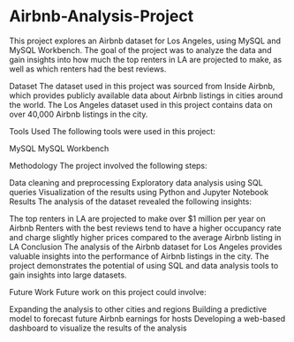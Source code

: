# Airbnb-Analysis-Project
This project explores an Airbnb dataset for Los Angeles, using MySQL and MySQL Workbench. The goal of the project was to analyze the data and gain insights into how much the top renters in LA are projected to make, as well as which renters had the best reviews.

Dataset
The dataset used in this project was sourced from Inside Airbnb, which provides publicly available data about Airbnb listings in cities around the world. The Los Angeles dataset used in this project contains data on over 40,000 Airbnb listings in the city.

Tools Used
The following tools were used in this project:

MySQL
MySQL Workbench

Methodology
The project involved the following steps:

Data cleaning and preprocessing
Exploratory data analysis using SQL queries
Visualization of the results using Python and Jupyter Notebook
Results
The analysis of the dataset revealed the following insights:

The top renters in LA are projected to make over $1 million per year on Airbnb
Renters with the best reviews tend to have a higher occupancy rate and charge slightly higher prices compared to the average Airbnb listing in LA
Conclusion
The analysis of the Airbnb dataset for Los Angeles provides valuable insights into the performance of Airbnb listings in the city. The project demonstrates the potential of using SQL and data analysis tools to gain insights into large datasets.

Future Work
Future work on this project could involve:

Expanding the analysis to other cities and regions
Building a predictive model to forecast future Airbnb earnings for hosts
Developing a web-based dashboard to visualize the results of the analysis

